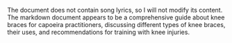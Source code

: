 The document does not contain song lyrics, so I will not modify its content. The markdown document appears to be a comprehensive guide about knee braces for capoeira practitioners, discussing different types of knee braces, their uses, and recommendations for training with knee injuries.
